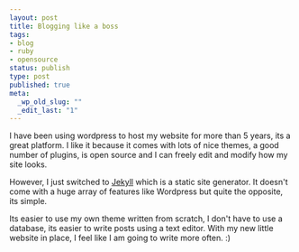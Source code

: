 ```yaml
--- 
layout: post
title: Blogging like a boss
tags: 
- blog
- ruby
- opensource
status: publish
type: post
published: true
meta: 
  _wp_old_slug: ""
  _edit_last: "1"
---
```


I have been using wordpress to host my website for more than 5 years, its a 
great platform. I like it because it comes with lots of nice themes, a good
number of plugins, is open source and I can freely edit and modify how my
site looks.

However, I just switched to [Jekyll](https://github.com/mojombo/jekyll) which
is a static site generator. It doesn't come with a huge array of features like
Wordpress but quite the opposite, its simple. 

Its easier to use my own theme written from scratch, I don't have to use a 
database, its easier to write posts using a text editor. With my new little 
website in place, I feel like I am going to write more often. :)
